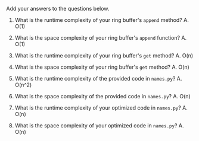 Add your answers to the questions below.

1. What is the runtime complexity of your ring buffer's `append` method?
    A. O(1)

2. What is the space complexity of your ring buffer's `append` function?
    A. O(1)

3. What is the runtime complexity of your ring buffer's `get` method?
    A. O(n)

4. What is the space complexity of your ring buffer's `get` method?
    A. O(n)

5. What is the runtime complexity of the provided code in `names.py`?
    A. O(n^2)

6. What is the space complexity of the provided code in `names.py`?
    A. O(n)

7. What is the runtime complexity of your optimized code in `names.py`?
    A. O(n)

8. What is the space complexity of your optimized code in `names.py`?
    A. O(n)